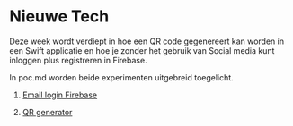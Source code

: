 Nieuwe Tech 
===========

Deze week wordt verdiept in hoe een QR code gegenereert kan worden in een Swift applicatie en hoe je zonder het gebruik van Social media kunt inloggen plus registreren in Firebase.

In poc.md worden beide experimenten uitgebreid toegelicht.

1. [Email login Firebase](https://github.com/BillyJean1/Zoe-Kroontje-Gillette/tree/master/Week4/poc/FirebaseSocialMediaLogins)  

2. [QR generator](https://github.com/BillyJean1/Zoe-Kroontje-Gillette/tree/master/Week4/poc/QRScanner)  
